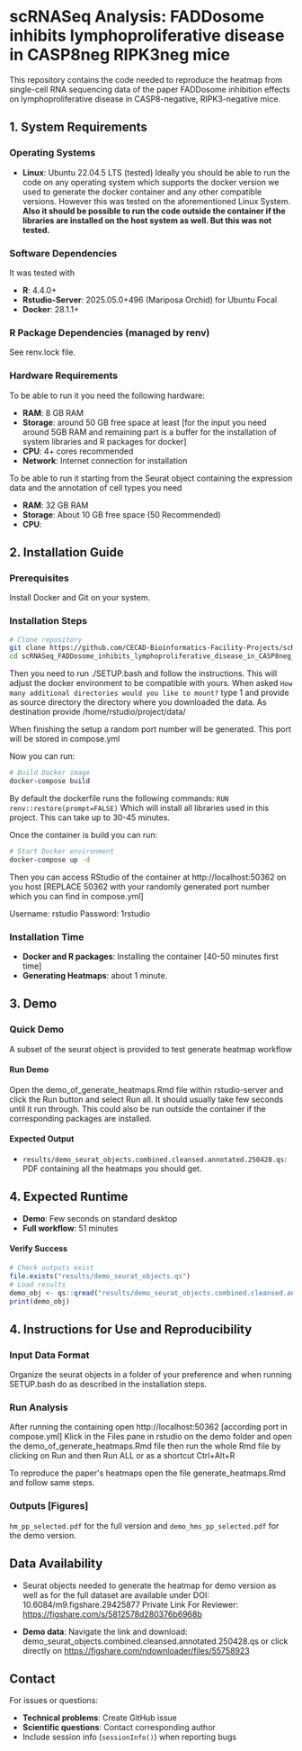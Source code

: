 # scRNASeq Analysis: FADDosome inhibits lymphoproliferative disease in CASP8neg RIPK3neg mice

This repository contains the code needed to reproduce the heatmap from single-cell RNA sequencing data of the paper FADDosome inhibition effects on lymphoproliferative disease in CASP8-negative, RIPK3-negative mice.

## 1. System Requirements

### Operating Systems 
- **Linux**: Ubuntu 22.04.5 LTS (tested)
Ideally you should be able to run the code on any operating system which supports 
the docker version we used to generate the docker container and any other compatible versions. 
However this was tested on the aforementioned Linux System. **Also it should be
possible to run the code outside the container if the libraries are installed
on the host system as well. But this was not tested.**

### Software Dependencies
It was tested with
- **R**: 4.4.0+ 
- **Rstudio-Server**: 2025.05.0+496 (Mariposa Orchid) for Ubuntu Focal
- **Docker**: 28.1.1+

### R Package Dependencies (managed by renv)
See renv.lock file.

### Hardware Requirements
To be able to run it you need the following hardware:
- **RAM**: 8 GB RAM
- **Storage**: around 50 GB free space at least 
[for the input you need around 5GB RAM and remaining part is a buffer for the installation of system libraries and R packages for docker]
- **CPU**: 4+ cores recommended
- **Network**: Internet connection for installation

To be able to run it starting from the Seurat object containing the expression data and the annotation of cell types you need
- **RAM**: 32 GB RAM
- **Storage**: About 10 GB free space (50 Recommended)
- **CPU**: 

## 2. Installation Guide

### Prerequisites
Install Docker and Git on your system. 

### Installation Steps

```bash
# Clone repository
git clone https://github.com/CECAD-Bioinformatics-Facility-Projects/scRNASeq_FADDosome_inhibits_lymphoproliferative_disease_in_CASP8neg_RIPK3neg_mice.git
cd scRNASeq_FADDosome_inhibits_lymphoproliferative_disease_in_CASP8neg_RIPK3neg_mice
```
Then you need to run ./SETUP.bash and follow the instructions. This will adjust
the docker environment to be compatible with yours. When asked
`How many additional directories would you like to mount?` type 1 and provide
as source directory the directory where you downloaded the data. As destination
provide /home/rstudio/project/data/

When finishing the setup a random port number will be generated. This port will
be stored in compose.yml

Now you can run:
```bash
# Build Docker image
docker-compose build
```

By default the dockerfile runs the following commands:
`RUN renv::restore(prompt=FALSE)`
Which will install all libraries used in this project. This can take up to 30-45 minutes. 

Once the container is build you can run:
```bash
# Start Docker environment
docker-compose up -d
```

Then you can access RStudio of the container at http://localhost:50362 on you host 
[REPLACE 50362 with your randomly generated port number which you can find
in compose.yml]

Username: rstudio
Password: 1rstudio


### Installation Time

- **Docker and R packages**: Installing the container [40-50 minutes first time]
- **Generating Heatmaps**: about 1 minute.


## 3. Demo

### Quick Demo
A subset of the seurat object is provided to test generate heatmap workflow

#### Run Demo
Open the demo_of_generate_heatmaps.Rmd file within rstudio-server and click
the Run button and select Run all. It should usually take few seconds until it
run through. This could also be run outside the container if the corresponding
packages are installed.


#### Expected Output
- `results/demo_seurat_objects.combined.cleansed.annotated.250428.qs`: PDF
containing all the heatmaps you should get.

## 4. Expected Runtime
- **Demo**: Few seconds on standard desktop
- **Full workflow**: 51 minutes

#### Verify Success
```r
# Check outputs exist
file.exists("results/demo_seurat_objects.qs")
# Load results
demo_obj <- qs::qread("results/demo_seurat_objects.combined.cleansed.annotated.250428.qs")
print(demo_obj)
```

## 4. Instructions for Use and Reproducibility

### Input Data Format

Organize the seurat objects in a folder of your preference and when running
SETUP.bash do as described in the installation steps.

### Run Analysis
After running the containing open http://localhost:50362 [according port in compose.yml]
Klick in the Files pane in rstudio on the demo folder and open the demo_of_generate_heatmaps.Rmd
file then run the whole Rmd file by clicking on Run and then Run ALL or as a shortcut
Ctrl+Alt+R

To reproduce the paper's heatmaps open the file generate_heatmaps.Rmd and follow
same steps.

### Outputs [Figures]
`hm_pp_selected.pdf` for the full version and `demo_hms_pp_selected.pdf` for the demo version.


## Data Availability

- Seurat objects needed to generate the heatmap for demo version as well as
for the full dataset are available under
DOI: 10.6084/m9.figshare.29425877
Private Link For Reviewer: https://figshare.com/s/5812578d280376b6968b

- **Demo data**: Navigate the link and download: demo_seurat_objects.combined.cleansed.annotated.250428.qs 
or click directly on https://figshare.com/ndownloader/files/55758923

## Contact

For issues or questions:
- **Technical problems**: Create GitHub issue
- **Scientific questions**: Contact corresponding author
- Include session info (`sessionInfo()`) when reporting bugs